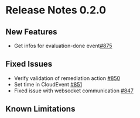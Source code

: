 # Release Notes 0.2.0

## New Features
- Get infos for evaluation-done event[#875](https://github.com/keptn/keptn/issues/875)


## Fixed Issues
- Verify validation of remediation action [#850](https://github.com/keptn/keptn/issues/850)
- Set time in CloudEvent [#851](https://github.com/keptn/keptn/issues/851)
- Fixed issue with websocket communication [#847](https://github.com/keptn/keptn/issues/847)

## Known Limitations
